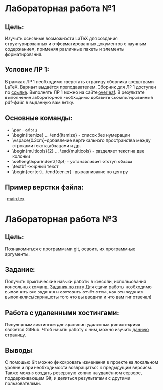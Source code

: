 # Лабораторная работа №1

## Цель:
Изучить основные возможности LaTeX для создания структурированных и отформатированных документов с научным содержанием, применяя различные пакеты и элементы форматирования.

## Условие ЛР 1:
В рамках ЛР 1 необходимо сверстать страницу сборника средствами LaTeX. Вариант выдаётся преподавателем. Сборник для ЛР 1 доступен по [ссылке](https://proc.ostis.net/proc/Proceedings%20OSTIS-2024.pdf).
Выполнять ЛР 1 можно на сайте [overleaf](https://www.overleaf.com). В результате выполнения лабораторной необходимо добавить скомпилированный pdf-файл в выданную вам ветку.

## Основные команды:
- \par - абзац
- \begin{itemize} ... \end{itemize} - список без нумерации
- \vspace{0.3cm}-добавление вертикального пространства между строками текста,абзацами и др.
- \begin{multicols}{2} ... \end{multicols} - разделяет текст на две колонки
- \setlength\parindent{10pt} - устанавливает отступ обзаца
- \textbf -жирный текст
- \begin{center}...\end{center} -выравнивание по центру

## Пример верстки файла:
-[main.tex](https://github.com/krammanya/lab1/blob/main/main.tex)

# Лабораторная работа №3

## Цель:
Познакомиться с программами git, освоить их программные аргументы.

## Задание:
Получить практические навыки работы в консоли, использования консольных команд.
[Задания по гиту](https://docs.google.com/document/d/1pkqZWOlte5j6PuPpz7w03tPkw64ctuUwELoI-qctYVQ/edit?tab=t.0)
Для сдачи работы необходимо выполнить все задания и составить отчёт с тем, как эти задания выполнялись(скриншоты того что вы вводили и что вам гит отвечал)

## Работа с удаленными хостингами:
Популярным хостингом для хранения удаленных репозиториев является GitHub. Чтоб начать работу с ним, можно изучить [данную страницу](https://ru.hexlet.io/courses/intro_to_git/lessons/github/theory_unit).

## Выводы:
С помощью Git можно фиксировать изменения в проекте на локальном уровне и при необходимости возвращаться к предыдущим версиям. Также можно создать резервную копию на удалённом сервере, поддерживающем Git, и делиться результатами с другими пользователями.




